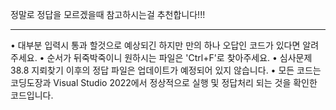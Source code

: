 정말로 정답을 모르겠을때 참고하시는걸 추천합니다!!!

---------------------------

• 대부분 입력시 통과 할것으로 예상되긴 하지만 만의 하나 오답인 코드가 있다면 알려주세요.
• 순서가 뒤죽박죽이니 원하시는 파일은 'Ctrl+F'로 찾아주세요.
• 심사문제 38.8 지뢰찾기 이후의 정답 파일은 업데이트가 예정되어 있지 않습니다.
• 모든 코드는 코딩도장과 Visual Studio 2022에서 정상적으로 실행 및 정답처리 되는 것을 확인한 코드입니다.
